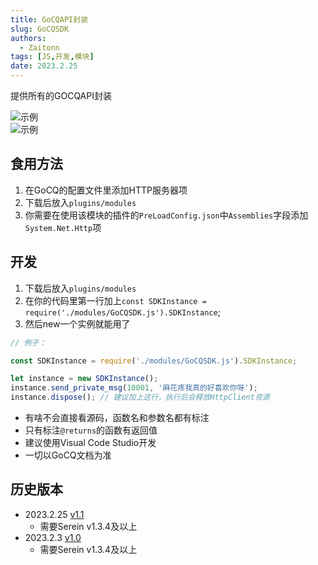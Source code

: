```yaml
---
title: GoCQAPI封装
slug: GoCQSDK
authors: 
  - Zaitonn
tags: [JS,开发,模块]
date: 2023.2.25
---
```


提供所有的GOCQAPI封装

![示例](/img/GoCQSDK/1.png)  
![示例](/img/GoCQSDK/2.png)

<!--truncate-->

## 食用方法

1. 在GoCQ的配置文件里添加HTTP服务器项
2. 下载后放入`plugins/modules`
3. 你需要在使用该模块的插件的`PreLoadConfig.json`中`Assemblies`字段添加`System.Net.Http`项

## 开发

1. 下载后放入`plugins/modules`
2. 在你的代码里第一行加上`const SDKInstance = require('./modules/GoCQSDK.js').SDKInstance`;
3. 然后new一个实例就能用了

```js
// 例子：

const SDKInstance = require('./modules/GoCQSDK.js').SDKInstance;

let instance = new SDKInstance();
instance.send_private_msg(10001, '麻花疼我真的好喜欢你呀');
instance.dispose(); // 建议加上这行，执行后会释放HttpClient资源
```

- 有啥不会直接看源码，函数名和参数名都有标注
- 只有标注`@returns`的函数有返回值
- 建议使用Visual Code Studio开发
- 一切以GoCQ文档为准

## 历史版本

- 2023.2.25 [v1.1](https://download.serein.cc/https://raw.githubusercontent.com/Zaitonn/Serein-Docs/5bf23e0c3666087a1faca1ada4064781b9d50c20/JS/Modules/GoCQSDK/v1.1/GoCQSDK.js)
  - 需要Serein v1.3.4及以上
- 2023.2.3 [v1.0](https://download.serein.cc/https://raw.githubusercontent.com/Zaitonn/Serein-Docs/5bf23e0c3666087a1faca1ada4064781b9d50c20/JS/Modules/GoCQSDK/v1.0/GoCQSDK.js)
  - 需要Serein v1.3.4及以上
